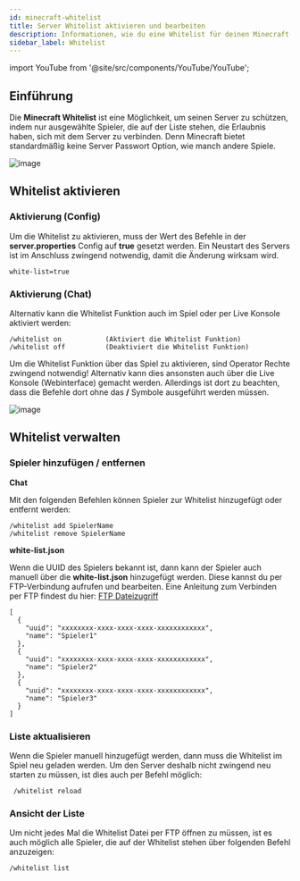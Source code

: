 ```yaml
---
id: minecraft-whitelist
title: Server Whitelist aktivieren und bearbeiten
description: Informationen, wie du eine Whitelist für deinen Minecraft-Server von ZAP-Hosting aktivieren und bearbeiten kannst - ZAP-Hosting.com Dokumentation
sidebar_label: Whitelist
---
```


import YouTube from '@site/src/components/YouTube/YouTube';

## Einführung
Die **Minecraft Whitelist** ist eine Möglichkeit, um seinen Server zu schützen, indem nur ausgewählte Spieler, die auf der Liste stehen, die Erlaubnis haben, sich mit dem Server zu verbinden. Denn Minecraft bietet standardmäßig keine Server Passwort Option, wie manch andere Spiele.

![image](https://user-images.githubusercontent.com/13604413/159177717-aa8faccd-3535-4147-b3db-278f2799c883.png)

<YouTube videoId="nyor26XxwLY" title="How to enable WHITELIST on your Minecraft Server" description="Hast du das Gefühl, dass du etwas besser verstehst, wenn du es in Aktion siehst?  Wir haben etwas für dich! Tauche ab in unser Video, welches alles für dich zusammenfasst. Egal, ob du es eilig hast oder einfach nur Informationen auf möglichst verständliche Art und Weise aufnehmen möchtest!"/>


## Whitelist aktivieren



### Aktivierung (Config)

Um die Whitelist zu aktivieren, muss der Wert des Befehle in der **server.properties** Config auf **true** gesetzt werden. Ein Neustart des Servers ist im Anschluss zwingend notwendig, damit die Änderung wirksam wird. 

```
white-list=true
```



### Aktivierung (Chat)

Alternativ kann die Whitelist Funktion auch im Spiel oder per Live Konsole aktiviert werden:

```
/whitelist on			(Aktiviert die Whitelist Funktion)
/whitelist off			(Deaktiviert die Whitelist Funktion)
```



Um die Whitelist Funktion über das Spiel zu aktivieren, sind Operator Rechte zwingend notwendig! Alternativ kann dies ansonsten auch über die Live Konsole (Webinterface) gemacht werden. Allerdings ist dort zu beachten, dass die Befehle dort ohne das **/** Symbole ausgeführt werden müssen.



![image](https://user-images.githubusercontent.com/13604413/159177718-f61f5bef-e6fa-4bc3-a14c-8a9224b8b15a.png)



## Whitelist verwalten



### Spieler hinzufügen / entfernen



**Chat**

Mit den folgenden Befehlen können Spieler zur Whitelist hinzugefügt oder entfernt werden:

```
/whitelist add SpielerName
/whitelist remove SpielerName
```



**white-list.json**

Wenn die UUID des Spielers bekannt ist, dann kann der Spieler auch manuell über die **white-list.json** hinzugefügt werden. Diese kannst du per FTP-Verbindung aufrufen und bearbeiten. Eine Anleitung zum Verbinden per FTP findest du hier: [FTP Dateizugriff](gameserver-ftpaccess.md)

```
[
  {
    "uuid": "xxxxxxxx-xxxx-xxxx-xxxx-xxxxxxxxxxxx",
    "name": "Spieler1"
  },
  {
    "uuid": "xxxxxxxx-xxxx-xxxx-xxxx-xxxxxxxxxxxx",
    "name": "Spieler2"
  },
  {
    "uuid": "xxxxxxxx-xxxx-xxxx-xxxx-xxxxxxxxxxxx",
    "name": "Spieler3"
  }
]
```



### Liste aktualisieren

Wenn die Spieler manuell hinzugefügt werden, dann muss die Whitelist im Spiel neu geladen werden. Um den Server deshalb nicht zwingend neu starten zu müssen, ist dies auch per Befehl möglich:

```
 /whitelist reload
```



### Ansicht der Liste

Um nicht jedes Mal die Whitelist Datei per FTP öffnen zu müssen, ist es auch möglich alle Spieler, die auf der Whitelist stehen über folgenden Befehl anzuzeigen: 

```
/whitelist list
```

